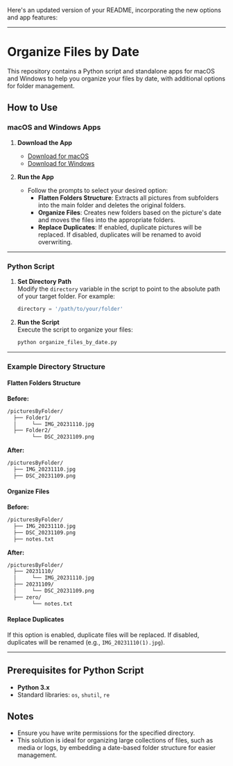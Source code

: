Here's an updated version of your README, incorporating the new options and app features:

---

# Organize Files by Date

This repository contains a Python script and standalone apps for macOS and Windows to help you organize your files by date, with additional options for folder management.

## How to Use

### macOS and Windows Apps

1. **Download the App**  
   - [Download for macOS](#)  
   - [Download for Windows](#)

2. **Run the App**  
   - Follow the prompts to select your desired option:
     - **Flatten Folders Structure**: Extracts all pictures from subfolders into the main folder and deletes the original folders.
     - **Organize Files**: Creates new folders based on the picture's date and moves the files into the appropriate folders.
     - **Replace Duplicates**: If enabled, duplicate pictures will be replaced. If disabled, duplicates will be renamed to avoid overwriting.
   
---

### Python Script

1. **Set Directory Path**  
   Modify the `directory` variable in the script to point to the absolute path of your target folder. For example:  
   ```python
   directory = '/path/to/your/folder'
   ```

2. **Run the Script**  
   Execute the script to organize your files:  
   ```bash
   python organize_files_by_date.py
   ```

---

### Example Directory Structure

#### Flatten Folders Structure  
**Before:**  
```bash
/picturesByFolder/
  ├── Folder1/
  │     └── IMG_20231110.jpg
  ├── Folder2/
        └── DSC_20231109.png
```  
**After:**  
```bash
/picturesByFolder/
  ├── IMG_20231110.jpg
  ├── DSC_20231109.png
```

#### Organize Files  
**Before:**  
```bash
/picturesByFolder/
  ├── IMG_20231110.jpg
  ├── DSC_20231109.png
  ├── notes.txt
```  
**After:**  
```bash
/picturesByFolder/
  ├── 20231110/
  │     └── IMG_20231110.jpg
  ├── 20231109/
  │     └── DSC_20231109.png
  ├── zero/
        └── notes.txt
```

#### Replace Duplicates  
If this option is enabled, duplicate files will be replaced. If disabled, duplicates will be renamed (e.g., `IMG_20231110(1).jpg`).

---

## Prerequisites for Python Script

- **Python 3.x**  
- Standard libraries: `os`, `shutil`, `re`

## Notes

- Ensure you have write permissions for the specified directory.  
- This solution is ideal for organizing large collections of files, such as media or logs, by embedding a date-based folder structure for easier management.
